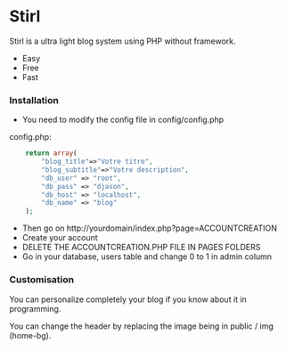 # Stirl

Stirl is a ultra light blog system using PHP without framework.

  - Easy
  - Free
  - Fast

### Installation

- You need to modify the config file in config/config.php

config.php:

```php
	return array(
		"blog_title"=>"Votre titre",
		"blog_subtitle"=>"Votre description",
		"db_user" => "root",
		"db_pass" => "djason",
		"db_host" => "localhost",
		"db_name" => "blog"
	);
```

- Then go on http://yourdomain/index.php?page=ACCOUNTCREATION
- Create your account
- DELETE THE ACCOUNTCREATION.PHP FILE IN PAGES FOLDERS
- Go in your database, users table and change 0 to 1 in admin column

### Customisation

You can personalize completely your blog if you know about it in programming.

You can change the header by replacing the image being in public / img (home-bg).
